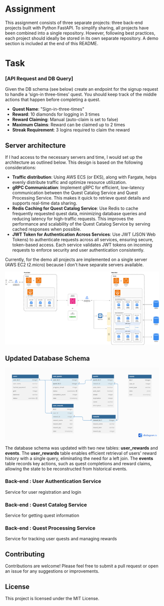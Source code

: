 # Assignment

This assignment consists of three separate projects: three back-end projects built with Python FastAPI. To simplify sharing, all projects have been combined into a single repository. However, following best practices, each project should ideally be stored in its own separate repository.
A demo section is included at the end of this README.

# Task
### [API Request and DB Query]
Given the DB schema (see below) create an endpoint for the signup request to handle a ‘sign-in three-times’ quest. 
You should keep track of the middle actions that happen before completing a quest. 

- **Quest Name**: "Sign-in-three-times"
- **Reward**: 10 diamonds for logging in 3 times
- **Reward Claiming**: Manual (auto-claim is set to false)
- **Maximum Claims**: Reward can be claimed up to 2 times
- **Streak Requirement**: 3 logins required to claim the reward

## Server architecture

If I had access to the necessary servers and time, I would set up the architecture as outlined below. This design is based on the following considerations:
- **Traffic distribution**: Using AWS ECS (or EKS), along with Fargate, helps evenly distribute traffic and optimize resource utilization. 
- **gRPC Communication**: Implement gRPC for efficient, low-latency communication between the Quest Catalog Service and Quest Processing Service. This makes it quick to retrieve quest details and supports real-time data sharing.
- **Redis Caching for Quest Catalog Service**: Use Redis to cache frequently requested quest data, minimizing database queries and reducing latency for high-traffic requests. This improves the performance and scalability of the Quest Catalog Service by serving cached responses when possible. 
- **JWT Token for Authentication Across Services**: Use JWT (JSON Web Tokens) to authenticate requests across all services, ensuring secure, token-based access. Each service validates JWT tokens on incoming requests to enforce security and user authentication consistently.

Currently, for the demo all projects are implemented on a single server (AWS EC2 t2.micro) because I don't have separate servers available.

![Server architecture](server-architecture.drawio.png)


## Updated Database Schema
![Database Schema](database-schema.png)

The database schema was updated with two new tables: **user_rewards** and **events**. The **user_rewards** table enables efficient retrieval of users' reward history with a single query, eliminating the need for a left join. The **events** table records key actions, such as quest completions and reward claims, allowing the state to be reconstructed from historical events.

### Back-end : User Authentication Service

Service for user registration and login

### Back-end : Quest Catalog Service

Service for getting quest information

### Back-end : Quest Processing Service

Service for tracking user quests and managing rewards

## Contributing

Contributions are welcome! Please feel free to submit a pull request or open an issue for any suggestions or improvements.

## License

This project is licensed under the MIT License.
